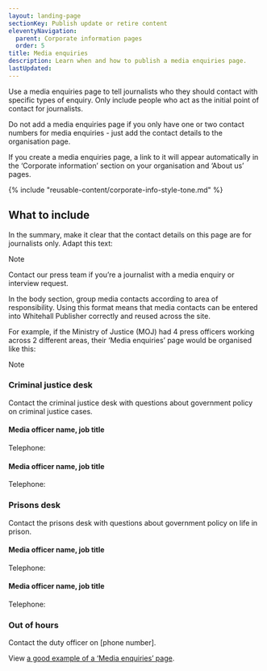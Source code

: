 ```yaml
---
layout: landing-page
sectionKey: Publish update or retire content
eleventyNavigation:
  parent: Corporate information pages
  order: 5
title: Media enquiries
description: Learn when and how to publish a media enquiries page. 
lastUpdated:
---
```


Use a media enquiries page to tell journalists who they should contact with specific types of enquiry. Only include people who act as the initial point of contact for journalists.

Do not add a media enquiries page if you only have one or two contact numbers for media enquiries - just add the contact details to the organisation page.

If you create a media enquiries page, a link to it will appear automatically in the ‘Corporate information’ section on your organisation and ‘About us’ pages.

{% include "reusable-content/corporate-info-style-tone.md" %}

## What to include

In the summary, make it clear that the contact details on this page are for journalists only. Adapt this text: 

> [!NOTE]
> Contact our press team if you’re a journalist with a media enquiry or interview request.

In the body section, group media contacts according to area of responsibility. Using this format means that media contacts can be entered into Whitehall Publisher correctly and reused across the site. 

For example, if the Ministry of Justice (MOJ) had 4 press officers working across 2 different areas, their ‘Media enquiries’ page would be organised like this:

>[!NOTE]
> ### Criminal justice desk
> 
> Contact the criminal justice desk with questions about government policy on criminal justice cases.
>
> #### Media officer name, job title 
> 
> Telephone:    
> 
> #### Media officer name, job title
> 
> Telephone:    
> 
> ### Prisons desk
> 
> Contact the prisons desk with questions about government policy on life in prison.
> 
> #### Media officer name, job title
> 
> Telephone:    
> 
> #### Media officer name, job title
> 
> Telephone:    
> 
> 
> ### Out of hours   
> 
> Contact the duty officer on [phone number].  

View [a good example of a ‘Media enquiries’ page](https://www.gov.uk/government/organisations/ofsted/about/media-enquiries). 

